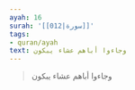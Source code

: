 ```yaml
---
ayah: 16
surah: '[[012|سورة]]'
tags:
- quran/ayah
text: وجاءوا أباهم عشاء يبكون
---
```

> وجاءوا أباهم عشاء يبكون
